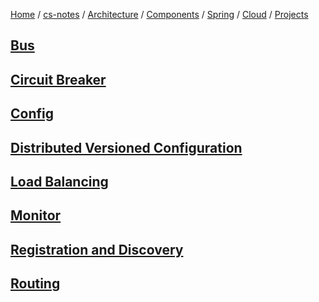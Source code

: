 [Home](https://mengxianbin.github.io) /
[cs-notes](https://mengxianbin.github.io/cs-notes/site) /
[Architecture](https://mengxianbin.github.io/cs-notes/site/Architecture) /
[Components](https://mengxianbin.github.io/cs-notes/site/Architecture/Components) /
[Spring](https://mengxianbin.github.io/cs-notes/site/Architecture/Components/Spring) /
[Cloud](https://mengxianbin.github.io/cs-notes/site/Architecture/Components/Spring/Cloud) /
[Projects](https://mengxianbin.github.io/cs-notes/site/Architecture/Components/Spring/Cloud/Projects)

## [Bus](https://mengxianbin.github.io/cs-notes/site/Architecture/Components/Spring/Cloud/Projects/Bus/)

## [Circuit Breaker](https://mengxianbin.github.io/cs-notes/site/Architecture/Components/Spring/Cloud/Projects/Circuit%20Breaker/)

## [Config](https://mengxianbin.github.io/cs-notes/site/Architecture/Components/Spring/Cloud/Projects/Config/)

## [Distributed Versioned Configuration](https://mengxianbin.github.io/cs-notes/site/Architecture/Components/Spring/Cloud/Projects/Distributed%20Versioned%20Configuration/)

## [Load Balancing](https://mengxianbin.github.io/cs-notes/site/Architecture/Components/Spring/Cloud/Projects/Load%20Balancing/)

## [Monitor](https://mengxianbin.github.io/cs-notes/site/Architecture/Components/Spring/Cloud/Projects/Monitor/)

## [Registration and Discovery](https://mengxianbin.github.io/cs-notes/site/Architecture/Components/Spring/Cloud/Projects/Registration%20and%20Discovery/)

## [Routing](https://mengxianbin.github.io/cs-notes/site/Architecture/Components/Spring/Cloud/Projects/Routing/)
